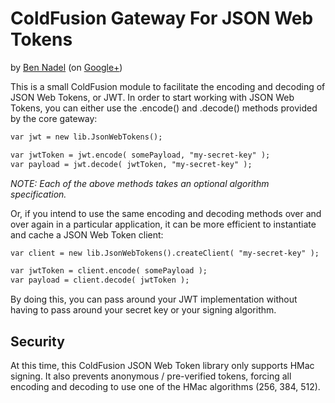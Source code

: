 
# ColdFusion Gateway For JSON Web Tokens

by [Ben Nadel][1] (on [Google+][2])

This is a small ColdFusion module to facilitate the encoding and decoding of JSON Web 
Tokens, or JWT. In order to start working with JSON Web Tokens, you can either use the
.encode() and .decode() methods provided by the core gateway:

```cfc
var jwt = new lib.JsonWebTokens();

var jwtToken = jwt.encode( somePayload, "my-secret-key" );
var payload = jwt.decode( jwtToken, "my-secret-key" );
```

_NOTE: Each of the above methods takes an optional algorithm specification._

Or, if you intend to use the same encoding and decoding methods over and over again in
a particular application, it can be more efficient to instantiate and cache a JSON Web 
Token client:

```cfc
var client = new lib.JsonWebTokens().createClient( "my-secret-key" );

var jwtToken = client.encode( somePayload );
var payload = client.decode( jwtToken );
```

By doing this, you can pass around your JWT implementation without having to pass around
your secret key or your signing algorithm. 

## Security

At this time, this ColdFusion JSON Web Token library only supports HMac signing. It also
prevents anonymous / pre-verified tokens, forcing all encoding and decoding to use one of
the HMac algorithms (256, 384, 512).


[1]: http://www.bennadel.com
[2]: https://plus.google.com/108976367067760160494?rel=author
